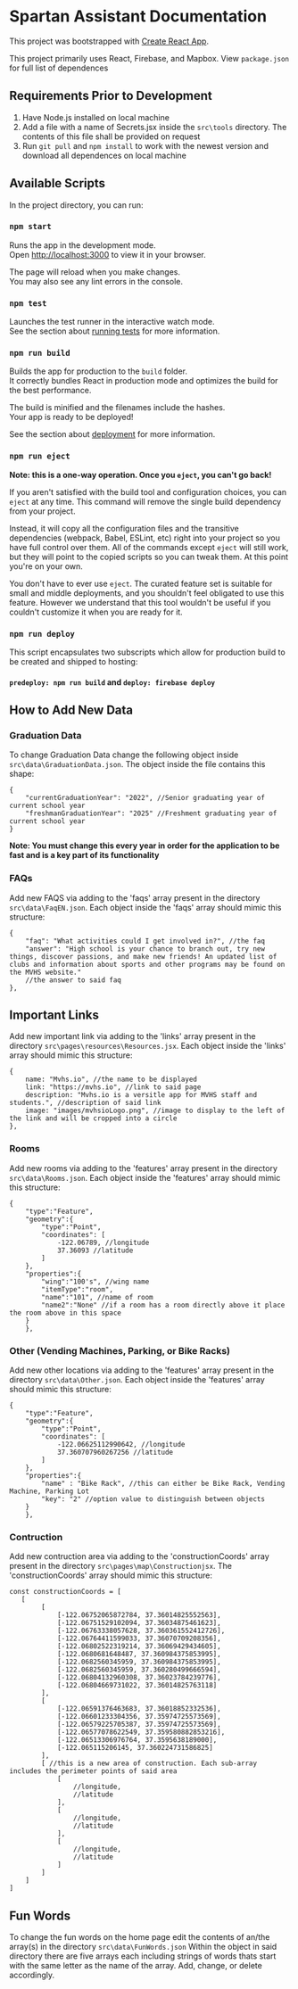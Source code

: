 # Spartan Assistant Documentation

This project was bootstrapped with [Create React App](https://github.com/facebook/create-react-app).

This project primarily uses React, Firebase, and Mapbox. View `package.json` for full list of dependences

## Requirements Prior to Development

1. Have Node.js installed on local machine
2. Add a file with a name of Secrets.jsx inside the `src\tools` directory. The contents of this file shall be provided on request
3. Run `git pull` and `npm install` to work with the newest version and download all dependences on local machine

## Available Scripts

In the project directory, you can run:

### `npm start`

Runs the app in the development mode.\
Open [http://localhost:3000](http://localhost:3000) to view it in your browser.

The page will reload when you make changes.\
You may also see any lint errors in the console.

### `npm test`

Launches the test runner in the interactive watch mode.\
See the section about [running tests](https://facebook.github.io/create-react-app/docs/running-tests) for more information.

### `npm run build`

Builds the app for production to the `build` folder.\
It correctly bundles React in production mode and optimizes the build for the best performance.

The build is minified and the filenames include the hashes.\
Your app is ready to be deployed!

See the section about [deployment](https://facebook.github.io/create-react-app/docs/deployment) for more information.

### `npm run eject`

**Note: this is a one-way operation. Once you `eject`, you can't go back!**

If you aren't satisfied with the build tool and configuration choices, you can `eject` at any time. This command will remove the single build dependency from your project.

Instead, it will copy all the configuration files and the transitive dependencies (webpack, Babel, ESLint, etc) right into your project so you have full control over them. All of the commands except `eject` will still work, but they will point to the copied scripts so you can tweak them. At this point you're on your own.

You don't have to ever use `eject`. The curated feature set is suitable for small and middle deployments, and you shouldn't feel obligated to use this feature. However we understand that this tool wouldn't be useful if you couldn't customize it when you are ready for it.

### `npm run deploy`

This script encapsulates two subscripts which allow for production build to be created and shipped to hosting:
#### `predeploy: npm run build` and `deploy: firebase deploy`

## How to Add New Data

### Graduation Data
To change Graduation Data change the following object inside `src\data\GraduationData.json`.
The object inside the file contains this shape:
```
{
    "currentGraduationYear": "2022", //Senior graduating year of current school year
    "freshmanGraduationYear": "2025" //Freshment graduating year of current school year
}
```

**Note: You must change this every year in order for the application to be fast and is a key part of its functionality**

### FAQs
Add new FAQS via adding to the 'faqs' array present in the directory `src\data\FaqEN.json`.
Each object inside the 'faqs' array should mimic this structure:
```
{
    "faq": "What activities could I get involved in?", //the faq
    "answer": "High school is your chance to branch out, try new things, discover passions, and make new friends! An updated list of clubs and information about sports and other programs may be found on the MVHS website." 
    //the answer to said faq
},
```

## Important Links
Add new important link via adding to the 'links' array present in the directory `src\pages\resources\Resources.jsx`.
Each object inside the 'links' array should mimic this structure:
```
{
    name: "Mvhs.io", //the name to be displayed
    link: "https://mvhs.io", //link to said page
    description: "Mvhs.io is a versitle app for MVHS staff and students.", //description of said link
    image: "images/mvhsioLogo.png", //image to display to the left of the link and will be cropped into a circle
},
```
### Rooms
Add new rooms via adding to the 'features' array present in the directory `src\data\Rooms.json`.
Each object inside the 'features' array should mimic this structure:
```
{
    "type":"Feature",
    "geometry":{
        "type":"Point",
        "coordinates": [
            -122.06789, //longitude
            37.36093 //latitude
        ]
    },
    "properties":{
        "wing":"100's", //wing name
        "itemType":"room", 
        "name":"101", //name of room
        "name2":"None" //if a room has a room directly above it place the room above in this space
    }
    },
```

### Other (Vending Machines, Parking, or Bike Racks)
Add new other locations via adding to the 'features' array present in the directory `src\data\Other.json`.
Each object inside the 'features' array should mimic this structure:
```
{
    "type":"Feature",
    "geometry":{
        "type":"Point",
        "coordinates": [
            -122.06625112990642, //longitude
            37.360707960267256 //latitude
        ]
    },
    "properties":{
        "name" : "Bike Rack", //this can either be Bike Rack, Vending Machine, Parking Lot
        "key": "2" //option value to distinguish between objects 
    }
    },
```

### Contruction
Add new contruction area via adding to the 'constructionCoords' array present in the directory `src\pages\map\Constructionjsx`.
The 'constructionCoords' array should mimic this structure:
```
const constructionCoords = [
   [ 
        [
            [-122.06752065872784, 37.36014825552563],
            [-122.06751529102094, 37.36034875461623],
            [-122.06763338057628, 37.360361552412726],
            [-122.06764411599033, 37.36070709208356],
            [-122.06802522319214, 37.36069429434605],
            [-122.0680681648487, 37.360984375853995],
            [-122.0682560345959, 37.360984375853995],
            [-122.0682560345959, 37.360280499666594],
            [-122.06804132960308, 37.36023784239776],
            [-122.06804669731022, 37.36014825763118]
        ], 
        [
            [-122.06591376463683, 37.36018852332536],
            [-122.06601233304356, 37.35974725573569],
            [-122.06579225705387, 37.35974725573569],
            [-122.06577078622549, 37.359580882853216],
            [-122.06513306976764, 37.3595638189000],
            [-122.065115206145, 37.360224731586825]
        ],
        [ //this is a new area of construction. Each sub-array includes the perimeter points of said area
            [
                //longitude,
                //latitude
            ],
            [
                //longitude,
                //latitude
            ],
            [
                //longitude,
                //latitude
            ]
        ]     
    ]
]
```
## Fun Words
To change the fun words on the home page edit the contents of an/the array(s) in the directory `src\data\FunWords.json`
Within the object in said directory there are five arrays each including strings of words thats start with the same letter as the name of the array. Add, change, or delete accordingly.
